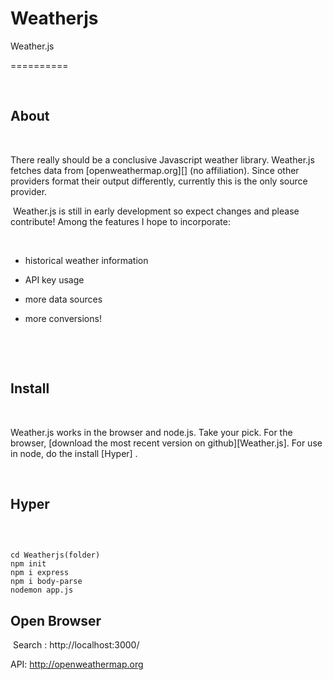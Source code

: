 # Weatherjs


Weather.js

==========

​


## About

​

There really should be a conclusive Javascript weather library. Weather.js fetches data from [openweathermap.org][] (no affiliation).
 Since other providers format their output differently, currently this is the only source provider.

​
Weather.js is still in early development so expect changes and please contribute! Among the features I hope to incorporate:

​

-   historical weather information

-   API key usage

-   more data sources

-   more conversions!

​

​

## Install

​

Weather.js works in the browser and node.js. Take your pick. For the browser, [download the most recent version on github][Weather.js]. For use in node, do the install [Hyper] .

​
​


## Hyper

​
```

cd Weatherjs(folder)
npm init
npm i express
npm i body-parse
nodemon app.js

```


## Open Browser

​
Search : http://localhost:3000/
​

API: http://openweathermap.org
